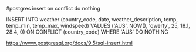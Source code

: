 #postgres insert on conflict do nothing

INSERT INTO weather (country_code, date, weather_description, temp, temp_min, temp_max, windspeed)
                VALUES ('AUS', NOW(), 'qwerty', 25, 18.1, 28.4, 0) 
ON CONFLICT (country_code) WHERE 'AUS' DO NOTHING

https://www.postgresql.org/docs/9.5/sql-insert.html
